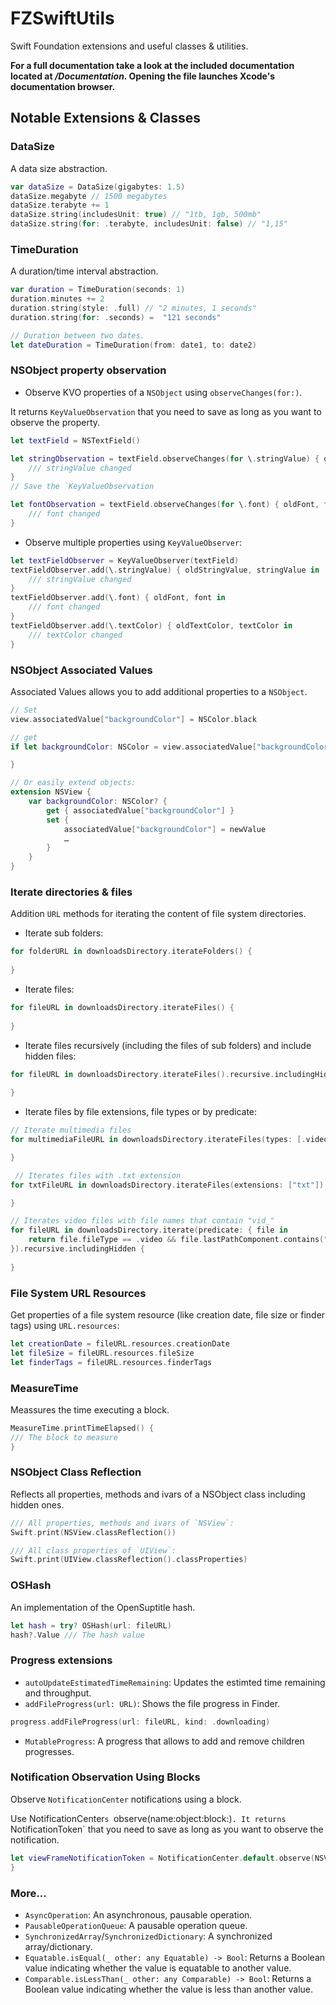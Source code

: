 # FZSwiftUtils

Swift Foundation extensions and useful classes & utilities.

**For a full documentation take a look at the included documentation located at */Documentation*. Opening the file launches Xcode's documentation browser.**

## Notable Extensions & Classes

### DataSize

A data size abstraction.

```swift
var dataSize = DataSize(gigabytes: 1.5)
dataSize.megabyte // 1500 megabytes
dataSize.terabyte += 1
dataSize.string(includesUnit: true) // "1tb, 1gb, 500mb"
dataSize.string(for: .terabyte, includesUnit: false) // "1,15"
```

### TimeDuration

A duration/time interval abstraction.

```swift
var duration = TimeDuration(seconds: 1)
duration.minutes += 2
duration.string(style: .full) // "2 minutes, 1 seconds"
duration.string(for: .seconds) =  "121 seconds"

// Duration between two dates.
let dateDuration = TimeDuration(from: date1, to: date2)
```

### NSObject property observation

- Observe KVO properties of a `NSObject` using `observeChanges(for:)`. 

It returns `KeyValueObservation` that you need to save as long as you want to observe the property.

```swift
let textField = NSTextField()

let stringObservation = textField.observeChanges(for \.stringValue) { oldStringValue, stringValue in
    /// stringValue changed
}
// Save the `KeyValueObservation

let fontObservation = textField.observeChanges(for \.font) { oldFont, font in
    /// font changed
}
```

- Observe multiple properties using `KeyValueObserver`:

```swift
let textFieldObserver = KeyValueObserver(textField)
textFieldObserver.add(\.stringValue) { oldStringValue, stringValue in
    /// stringValue changed
}
textFieldObserver.add(\.font) { oldFont, font in
    /// font changed
}
textFieldObserver.add(\.textColor) { oldTextColor, textColor in
    /// textColor changed
}
```

### NSObject Associated Values

Associated Values allows you to add additional properties to a `NSObject`.

```swift
// Set
view.associatedValue["backgroundColor"] = NSColor.black

// get
if let backgroundColor: NSColor = view.associatedValue["backgroundColor"] {

}

// Or easily extend objects:
extension NSView {
    var backgroundColor: NSColor? {
        get { associatedValue["backgroundColor"] }
        set { 
            associatedValue["backgroundColor"] = newValue
            …
        }
    }
}
```

### Iterate directories & files

Addition `URL` methods for iterating the content of file system directories.
 
  - Iterate sub folders:
 
 ```swift
 for folderURL in downloadsDirectory.iterateFolders() {
     
 }
 ```
 
  - Iterate files:
 
 ```swift
 for fileURL in downloadsDirectory.iterateFiles() {
     
 }
 ```
 
 - Iterate files recursively (including the files of sub folders) and include hidden files:
 
  ```swift
 for fileURL in downloadsDirectory.iterateFiles().recursive.includingHidden {
     
 }
 ```
 
 - Iterate files by file extensions, file types or by predicate:
 
 ```swift
 // Iterate multimedia files
 for multimediaFileURL in downloadsDirectory.iterateFiles(types: [.video, .image, .gif]) {
 
 }
 
  // Iterates files with .txt extension
 for txtFileURL in downloadsDirectory.iterateFiles(extensions: ["txt"]) {

 }
 
 // Iterates video files with file names that contain "vid_"
 for fileURL in downloadsDirectory.iterate(predicate: { file in
     return file.fileType == .video && file.lastPathComponent.contains("vid_")
 }).recursive.includingHidden {
     
 }
 ```
 
 ### File System URL Resources

Get properties of a file system resource (like creation date, file size or finder tags) using `URL.resources`:

```swift
let creationDate = fileURL.resources.creationDate
let fileSize = fileURL.resources.fileSize
let finderTags = fileURL.resources.finderTags
```

### MeasureTime

Meassures the time executing a block.

```swift
MeasureTime.printTimeElapsed() {
/// The block to measure
}
```

### NSObject Class Reflection

Reflects all properties, methods and ivars of a NSObject class including hidden ones.

```swift
/// All properties, methods and ivars of `NSView`:
Swift.print(NSView.classReflection())

/// All class properties of `UIView`:
Swift.print(UIView.classReflection().classProperties)
```

### OSHash

An implementation of the OpenSuptitle hash.

```swift
let hash = try? OSHash(url: fileURL)
hash?.Value /// The hash value
```

### Progress extensions

- `autoUpdateEstimatedTimeRemaining`: Updates the estimted time remaining and throughput.
- `addFileProgress(url: URL)`: Shows the file progress in Finder.

```swift
progress.addFileProgress(url: fileURL, kind: .downloading)
```

- `MutableProgress`: A progress that allows to add and remove children progresses.

### Notification Observation Using Blocks

Observe `NotificationCenter` notifications using a block.

Use NotificationCenter`s `observe(name:object:block:)`. It returns `NotificationToken` that you need to save as long as you want to observe the notification.


```swift
let viewFrameNotificationToken = NotificationCenter.default.observe(NSView.frameDidChangeNotification, object: view) { _ in 
}
```

### More…

- `AsyncOperation`: An asynchronous, pausable operation.
- `PausableOperationQueue`: A pausable operation queue.
- `SynchronizedArray`/`SynchronizedDictionary`: A synchronized array/dictionary.
- `Equatable.isEqual(_ other: any Equatable) -> Bool`: Returns a Boolean value indicating whether the value is equatable to another value.
- `Comparable.isLessThan(_ other: any Comparable) -> Bool`: Returns a Boolean value indicating whether the value is less than another value.
